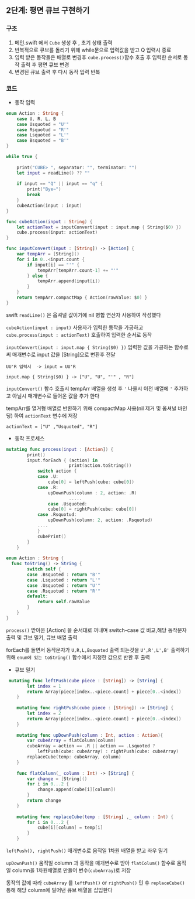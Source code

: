 ## 2단계: 평면 큐브 구현하기

###  구조

1. 메인.swift 에서 `Cube` 생성 후 , 초기 상태 출력
2. 반복적으로 큐브를 돌리기 위해 while문으로 입력값을 받고 Q 입력시 종료
3. 입력 받은 동작들은 배열로 변경후 `cube.process()`함수 호출 후 입력한 순서로 동작 출력 후 평면 큐브 변경 
4. 변경된 큐브 출력 후 다시 동작 입력 반복

### 코드

- 동작 입력

```swift
enum Action : String {
    case U, R, L, B
    case Usquoted = "U'"
    case Rsquotud = "R'"
    case Lsquoted = "L'"
    case Bsquoted = "B'"
}

while true {
    
    print("CUBE> ", separator: "", terminator: "")
    let input = readLine() ?? ""
    
    if input == "Q" || input == "q" {
        print("Bye~")
        break
    }
    cubeAction(input : input)
}

func cubeAction(input : String) {
    let actionText = inputConvert(input : input.map { String($0) })
    cube.process(input: actionText)
}

func inputConvert(input : [String]) -> [Action] {
    var tempArr = [String]()
    for i in 0..<input.count {
        if input[i] == "'" {
            tempArr[tempArr.count-1] += "'"
        } else {
            tempArr.append(input[i])
        }
    }
    return tempArr.compactMap { Action(rawValue: $0) }
}

```

swift `readLine()` 은 옵셔널 값이기에 nil 병합 연산자 사용하여 작성했다

`cubeAction(input : input)`  사용자가 입력한 동작을 가공하고  `cube.process(input : actionText)` 호출하여 입력한 순서로 동작

`inputConvert(input : input.map { String($0) })` 입력한 값을 가공하는 함수로써 매개변수로 input 값을 [String]으로 변환후 전달

`UU'R 입력시  -> input = UU'R `

` input.map { String($0) } -> ["U", "U", "'" , "R"] `  

`inputConvert()` 함수 호출시  tempArr 배열을 생성 후  `'` 나올시 이전 배열에 `'` 추가하고 아닐시 매개변수로 들어온 값을 추가 한다

tempArr를 열거형 배열로 반환하기 위해 compactMap 사용(nil 제거 및 옵셔널 바인딩) 하여 `actionText` 변수에 저장

`actionText = ["U" ,"Usquoted", "R"]` 

- 동작 프로세스

```swift
mutating func process(input : [Action]) {
        print()
        input.forEach { (action) in
						print(action.toString())
            switch action {
            case .U:
                cube[0] = leftPush(cube: cube[0])
            case .R:
                upDownPush(column : 2, action: .R)
						.....
         		case .Usquoted:
                cube[0] = rightPush(cube: cube[0])
            case .Rsquotud:
                upDownPush(column: 2, action: .Rsquotud)
            ....
            }
            cubePrint()
        }
    }
  
enum Action : String {
  func toString() -> String {
        switch self {
        case .Bsquoted : return "B'"
        case .Lsquoted : return "L'"
        case .Usquoted : return "U'"
        case .Rsquotud : return "R'"
        default:
            return self.rawValue
        }
    }
}
```

`process()`  받아온 [Action] 을 순서대로 꺼내며 switch-case  값 비교,해당 동작문자 출력 및 큐브 밀기, 큐브 배열 출력

forEach를 돌면서 동작문자가 `U,R,L,Bsquoted`  출력 되는것을 `U',R',L',B'`  출력하기 위해 `enum에 있는 toString()` 함수에서 지정한 값으로 반환 후 출력

- 큐브 밀기

```swift
 mutating func leftPush(cube piece : [String]) -> [String] {
        let index = 1
        return Array(piece[index..<piece.count] + piece[0..<index])
    }
    
    mutating func rightPush(cube piece : [String]) -> [String] {
        let index = 2
        return Array(piece[index..<piece.count] + piece[0..<index])
    }
    
    mutating func upDownPush(column : Int, action : Action){
        var cubeArray = flatColumn(column)
        cubeArray = action == .R || action == .Lsquoted ?
            leftPush(cube: cubeArray) : rightPush(cube: cubeArray)
        replaceCube(temp: cubeArray, column)
    }
    
    func flatColumn(_ column : Int) -> [String] {
        var change = [String]()
        for i in 0...2 {
            change.append(cube[i][column])
        }
        return change
    }
    
    mutating func replaceCube(temp : [String] ,_ column : Int) {
        for i in 0...2 {
            cube[i][column] = temp[i]
        }
    }
```

`leftPush(), rightPush()` 매개변수로 움직일 1차원 배열을 받고 좌우 밀기

`upDownPush()`  움직일 column 과 동작을 매개변수로 받아   `flatColum()` 함수로 움직일 column을 1차원배열로 만들어 변수(`cubeArray`)로 저장 

동작의 값에 따라 `cubeArray`  를   `leftPush()`  or  `rightPush()`  민 후  `replaceCube()` 통해  해당 column에 밀어낸 큐브 배열을 삽입한다

 
